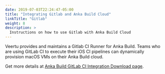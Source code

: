 ```yaml
---
date: 2019-07-03T22:24:47-05:00
title: "Integrating Gitlab and Anka Build Cloud"
linkTitle: "Gitlab"
weight: 8
description: >
  Instructions on how to use Gitlab with Anka Build Cloud
---
```




Veertu provides and maintains a Gitlab CI Runner for Anka Build. Teams who are using GitLab CI to execute their iOS CI pipelines can dynamically provision macOS VMs on their Anka Build cloud.  

Get more details at [Anka Build GitLab CI Integration Download page](https://github.com/veertuinc/gitlab-runner).

